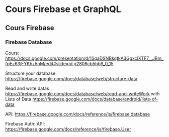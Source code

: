 # Cours Firebase et GraphQL

## Cours Firebase

### Firebase Database

Cours: https://docs.google.com/presentation/d/1SqaDSNBkgtkA3GgxclXTF7__JBm_fpEz63jFYKhz5nM/edit#slide=id.g2806cb5bb9_0_15

Structure your database
https://firebase.google.com/docs/database/web/structure-data

Read and write datas
https://firebase.google.com/docs/database/web/read-and-writeWork with Lists of Data
https://firebase.google.com/docs/database/android/lists-of-data

API: https://firebase.google.com/docs/reference/js/firebase.database

Firebase Auth:
API: https://firebase.google.com/docs/reference/js/firebase.User
